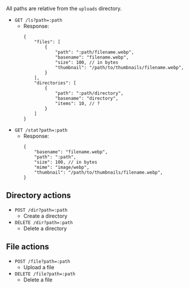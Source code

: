 All paths are relative from the `uploads` directory.

- `GET /ls?path=:path`
  - Response:
    ```jsonc
    {
        "files": [
            {
                "path": ":path/filename.webp",
                "basename": "filename.webp",
                "size": 100, // in bytes
                "thumbnail": "/path/to/thumbnails/filename.webp",
            }
        ],
        "directories": [
            {
                "path": ":path/directory",
                "basename": "directory",
                "items": 10, // ?
            }
        ]
    }
    ```
- `GET /stat?path=:path`
  - Response:
    ```jsonc
    {
        "basename": "filename.webp",
        "path": ":path",
        "size": 100, // in bytes
        "mime": "image/webp",
        "thumbnail": "/path/to/thumbnails/filename.webp",
    }
    ```

## Directory actions
- `POST /dir?path=:path`
  - Create a directory
- `DELETE /dir?path=:path`
  - Delete a directory

## File actions
- `POST /file?path=:path`
  - Upload a file
- `DELETE /file?path=:path`
  - Delete a file
